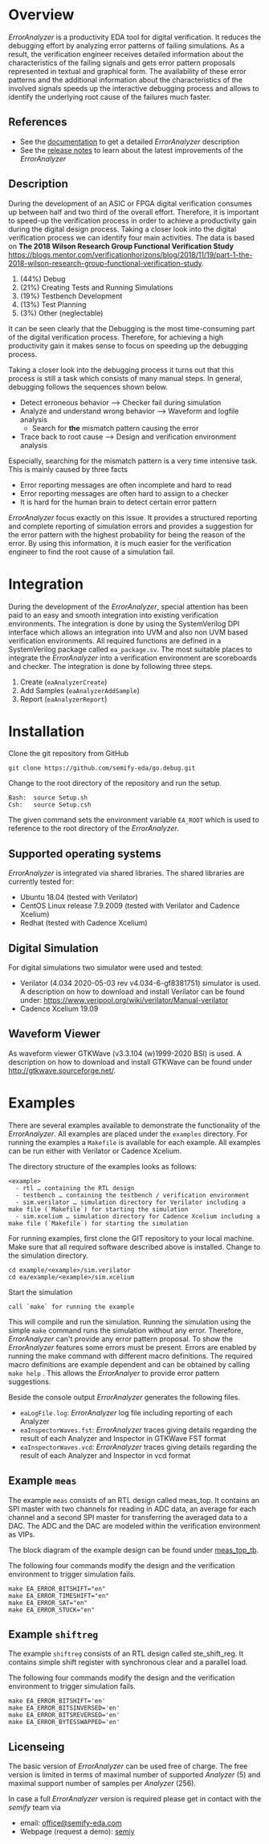# Overview
*ErrorAnalyzer* is a productivity EDA tool for digital verification. It reduces the debugging effort by analyzing error patterns of failing simulations. As a result, the verification engineer receives detailed information about the characteristics of the failing signals and gets error pattern proposals represented in textual and graphical form. The availability of these error patterns and the additional information about the characteristics of the involved signals speeds up the interactive debugging process and allows to identify the underlying root cause of the failures much faster.

## References
* See the [documentation](doc/ea.md) to get a detailed *ErrorAnalyzer* description
* See the [release notes](Release.md) to learn about the latest improvements of the *ErrorAnalyzer*

## Description
During the development of an ASIC or FPGA digital verification consumes up between half and two third of the overall effort. Therefore, it is important to speed-up the verification process in order to achieve a productivity gain during the digital design process. Taking a closer look into the digital verification process we can identify four main activities. The data is based on **The 2018 Wilson Research Group Functional Verification Study** https://blogs.mentor.com/verificationhorizons/blog/2018/11/19/part-1-the-2018-wilson-research-group-functional-verification-study.  
1. (44%) Debug 
1. (21%) Creating Tests and Running Simulations
1. (19%) Testbench Development
1. (13%) Test Planning
1. (3%) Other (neglectable)

It can be seen clearly that the Debugging is the most time-consuming part of the digital verification process. Therefore, for achieving a high productivity gain it makes sense to focus on speeding up the debugging process. 

Taking a closer look into the debugging process it turns out that this process is still a task which consists of many manual steps. In general, debugging follows the sequences shown below.
* Detect erroneous behavior --> Checker fail during simulation 
* Analyze and understand wrong behavior --> Waveform and logfile analysis
  * Search for **the** mismatch pattern causing the error
* Trace back to root cause --> Design and verification environment analysis

Especially, searching for the mismatch pattern is a very time intensive task. This is mainly caused by three facts
* Error reporting messages are often incomplete and hard to read 
* Error reporting messages are often hard to assign to a checker
* It is hard for the human brain to detect certain error pattern

*ErrorAnalyzer* focus exactly on this issue. It provides a structured reporting and complete reporting of simulation errors and provides a suggestion for the error pattern with the highest probability for being the reason of the error. By using this information, it is much easier for the verification engineer to find the root cause of a simulation fail.

# Integration
During the development of the *ErrorAnalyzer*, special attention has been paid to an easy and smooth integration into existing verification environments. The integration is done by using the SystemVerilog DPI interface which allows an integration into UVM and also non UVM based verification environments. All required functions are defined in a SystemVerilog package called `ea_package.sv`. 
The most suitable places to integrate the *ErrorAnalyzer* into a verification environment are scoreboards and checker. The integration is done by following three steps.
1. Create (`eaAnalyzerCreate`) 
1. Add Samples (`eaAnalyzerAddSample`)
1. Report (`eaAnalyzerReport`)

# Installation

Clone the git repository from GitHub

    git clone https://github.com/semify-eda/go.debug.git

Change to the root directory of the repository and run the setup.

    Bash:  source Setup.sh
    Csh:   source Setup.csh

The given command sets the environment variable `EA_ROOT` which is used to reference to the root directory of the *ErrorAnalyzer*.


## Supported operating systems

*ErrorAnalyzer* is integrated via shared libraries. The shared libraries are currently tested for: 

- Ubuntu 18.04 (tested with Verilator)
- CentOS Linux release 7.9.2009 (tested with Verilator and Cadence Xcelium)
- Redhat (tested with Cadence Xcelium)


## Digital Simulation
For digital simulations two simulator were used and tested:

* Verilator (4.034 2020-05-03 rev v4.034-6-gf8381751) simulator is used. A description on how to download and install Verilator can be found under: https://www.veripool.org/wiki/verilator/Manual-verilator
* Cadence Xcelium 19.09


## Waveform Viewer
As waveform viewer GTKWave (v3.3.104 (w)1999-2020 BSI) is used. A description on how to download and install GTKWave can be found under http://gtkwave.sourceforge.net/.

# Examples
There are several examples available to demonstrate the functionality of the *ErrorAnalyzer*. All examples are placed under the `examples` directory. 
For running the examples a `Makefile` is available for each example. All examples can be run either with Verilator or Cadence Xcelium.

The directory structure of the examples looks as follows:

    <example>
      - rtl … containing the RTL design
      -	testbench … containing the testbench / verification environment
      -	sim.verilator … simulation directory for Verilator including a make file (`Makefile`) for starting the simulation
      -	sim.xcelium … simulation directory for Cadence Xcelium including a make file (`Makefile`) for starting the simulation

For running examples, first clone the GIT repository to your local machine. Make sure that all required software described above is installed. 
Change to the simulation directory.

    cd example/<example>/sim.verilator 
    cd ea/example/<example>/sim.xcelium 

Start the simulation

    call `make` for running the example
    
This will compile and run the simulation. Running the simulation using the simple `make` command runs the simulation without any error. Therefore, *ErrorAnalyzer* can't provide any error pattern proposal. To show the *ErrorAnalyzer* features some errors must be present. Errors are enabled by running the make command with different macro definitions. The required macro definitions are example dependent and can be obtained by calling `make help` . This allows the *ErrorAnalyer* to provide error pattern suggestions.

Beside the console output *ErrorAnalyzer* generates the following files.

* `eaLogFile.log`: *ErrorAnalyzer* log file including reporting of each Analyzer
* `eaInspectorWaves.fst`: *ErrorAnalyzer* traces giving details regarding the result of each Analyzer and Inspector in GTKWave FST format
* `eaInspectorWaves.vcd`: *ErrorAnalyzer* traces giving details regarding the result of each Analyzer and Inspector in vcd format


## Example `meas`
The example `meas` consists of an RTL design called meas_top. It contains an SPI master with two channels for reading in ADC data, an average for each channel and a second SPI master for transferring the averaged data to a DAC. The ADC and the DAC are modeled within the verification environment as VIPs.

The block diagram of the example design can be found under [meas_top_tb](doc/meas_top_tb.svg).

The following four commands modify the design and the verification environment to trigger simulation fails. 

    make EA_ERROR_BITSHIFT="en"
    make EA_ERROR_TIMESHIFT="en"
    make EA_ERROR_SAT="en"
    make EA_ERROR_STUCK="en"

## Example `shiftreg`
The example `shiftreg` consists of an RTL design called ste_shift_reg. It contains simple shift register with synchronous clear and a parallel load.

The following four commands modify the design and the verification environment to trigger simulation fails. 

    make EA_ERROR_BITSHIFT='en'    
    make EA_ERROR_BITSINVERSED='en'
    make EA_ERROR_BITSREVERSED='en'
    make EA_ERROR_BYTESSWAPPED='en'
    


## Licenseing 

The basic version of *ErrorAnalyzer* can be used free of charge. The free version is limited in terms of maximal number of supported *Analyzer* (5) and maximal support number of samples per *Analyzer* (256).

In case a full *ErrorAnalyzer* version is required please get in contact with the *semify* team via
- email: office@semify-eda.com
- Webpage (request a demo): [semiy](www.semifore-eda.com)
